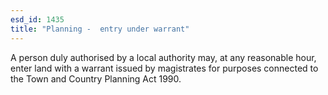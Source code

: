 ```yaml
---
esd_id: 1435
title: "Planning -  entry under warrant"
---
```


A person duly authorised by a local authority may, at any reasonable hour, enter land with a warrant issued by magistrates for purposes connected to the Town and Country Planning Act 1990.

